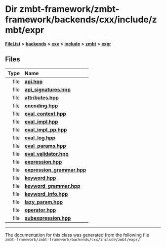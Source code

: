 

# Dir zmbt-framework/zmbt-framework/backends/cxx/include/zmbt/expr



[**FileList**](files.md) **>** [**backends**](dir_e0e3bad64fbfd08934d555b945409197.md) **>** [**cxx**](dir_2a0640ff8f8d193383b3226ce9e70e40.md) **>** [**include**](dir_33cabc3ab2bb40d6ea24a24cae2f30b8.md) **>** [**zmbt**](dir_2115e3e51895e4107b806d6d2319263e.md) **>** [**expr**](dir_5ca6873c4d246ae1a35f5fe5ff3edd5d.md)












## Files

| Type | Name |
| ---: | :--- |
| file | [**api.hpp**](expr_2api_8hpp.md) <br> |
| file | [**api\_signatures.hpp**](api__signatures_8hpp.md) <br> |
| file | [**attributes.hpp**](attributes_8hpp.md) <br> |
| file | [**encoding.hpp**](encoding_8hpp.md) <br> |
| file | [**eval\_context.hpp**](eval__context_8hpp.md) <br> |
| file | [**eval\_impl.hpp**](eval__impl_8hpp.md) <br> |
| file | [**eval\_impl\_pp.hpp**](eval__impl__pp_8hpp.md) <br> |
| file | [**eval\_log.hpp**](eval__log_8hpp.md) <br> |
| file | [**eval\_params.hpp**](eval__params_8hpp.md) <br> |
| file | [**eval\_validator.hpp**](eval__validator_8hpp.md) <br> |
| file | [**expression.hpp**](expression_8hpp.md) <br> |
| file | [**expression\_grammar.hpp**](expression__grammar_8hpp.md) <br> |
| file | [**keyword.hpp**](keyword_8hpp.md) <br> |
| file | [**keyword\_grammar.hpp**](keyword__grammar_8hpp.md) <br> |
| file | [**keyword\_info.hpp**](keyword__info_8hpp.md) <br> |
| file | [**lazy\_param.hpp**](lazy__param_8hpp.md) <br> |
| file | [**operator.hpp**](operator_8hpp.md) <br> |
| file | [**subexpression.hpp**](subexpression_8hpp.md) <br> |



























































------------------------------
The documentation for this class was generated from the following file `zmbt-framework/zmbt-framework/backends/cxx/include/zmbt/expr/`

